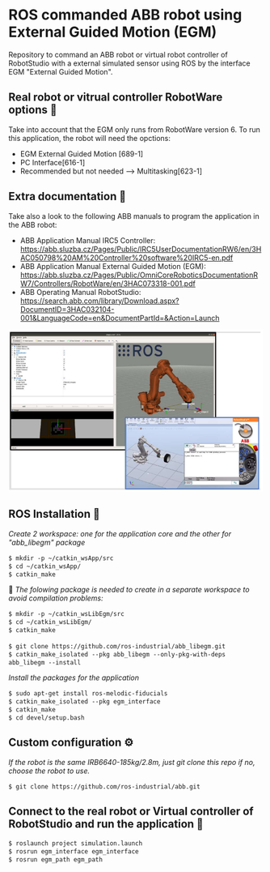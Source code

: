 # ROS commanded ABB robot using External Guided Motion (EGM)
Repository to command an ABB robot or virtual robot controller of RobotStudio with a external simulated sensor using ROS by the interface EGM "External Guided Motion".

## Real robot or vitrual controller RobotWare options 📄
Take into account that the EGM only runs from RobotWare version 6. 
To run this application, the robot will need the opctions:

- EGM External Guided Motion [689-1]
- PC Interface[616-1]
- Recommended but not needed --> Multitasking[623-1]

## Extra documentation 📖

Take also a look to the following ABB manuals to program the application in the ABB robot:

- ABB Application Manual IRC5 Controller: https://abb.sluzba.cz/Pages/Public/IRC5UserDocumentationRW6/en/3HAC050798%20AM%20Controller%20software%20IRC5-en.pdf 
- ABB Application Manual External Guided Motion (EGM): https://abb.sluzba.cz/Pages/Public/OmniCoreRoboticsDocumentationRW7/Controllers/RobotWare/en/3HAC073318-001.pdf
- ABB Operating Manual RobotStudio: https://search.abb.com/library/Download.aspx?DocumentID=3HAC032104-001&LanguageCode=en&DocumentPartId=&Action=Launch

![ROS external guiding of a virtual controller robot using EGM](https://github.com/esdalar/ExternalGuided_abb_robot/blob/main/external_guided_app_ROS_RobotStudio.png)

## ROS Installation 🔧

_Create 2 workspace: one for the application core and the other for "abb_libegm" package_

```
$ mkdir -p ~/catkin_wsApp/src
$ cd ~/catkin_wsApp/
$ catkin_make
```

 📌 _The folowing package is needed to create in a separate workspace to avoid compilation problems:_

```
$ mkdir -p ~/catkin_wsLibEgm/src
$ cd ~/catkin_wsLibEgm/
$ catkin_make

$ git clone https://github.com/ros-industrial/abb_libegm.git
$ catkin_make_isolated --pkg abb_libegm --only-pkg-with-deps abb_libegm --install
```
_Install the packages for the application_

```
$ sudo apt-get install ros-melodic-fiducials
$ catkin_make_isolated --pkg egm_interface
$ catkin_make
$ cd devel/setup.bash

```

## Custom configuration ⚙️

_If the robot is the same IRB6640-185kg/2.8m, just git clone this repo_
_if no,  choose the robot to use._


```
$ git clone https://github.com/ros-industrial/abb.git
```

## Connect to the real robot or Virtual controller of RobotStudio and run the application  🚀
```
$ roslaunch project simulation.launch
$ rosrun egm_interface egm_interface
$ rosrun egm_path egm_path

```




